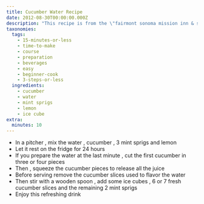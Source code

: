 ```yaml
---
title: Cucumber Water Recipe
date: 2012-08-30T00:00:00.000Z
description: "This recipe is from the \"fairmont sonoma mission inn & spa\", in sonoma,california. i always make this with bottled water, or filtered water. it's great if you have company over. a better option than just handing them a regular bottle of water. put into a \r\n\"beverage dispenser jug\" with a spout, so your guests can refill their cups as needed."
taxonomies:
  tags:
    - 15-minutes-or-less
    - time-to-make
    - course
    - preparation
    - beverages
    - easy
    - beginner-cook
    - 3-steps-or-less
  ingredients:
    - cucumber
    - water
    - mint sprigs
    - lemon
    - ice cube
extra:
  minutes: 10
---
```

 - In a pitcher , mix the water , cucumber , 3 mint sprigs and lemon
 - Let it rest on the fridge for 24 hours
 - If you prepare the water at the last minute , cut the first cucumber in three or four pieces
 - Then , squeeze the cucumber pieces to release all the juice
 - Before serving remove the cucumber slices used to flavor the water
 - Then stir with a wooden spoon , add some ice cubes , 6 or 7 fresh cucumber slices and the remaining 2 mint sprigs
 - Enjoy this refreshing drink
